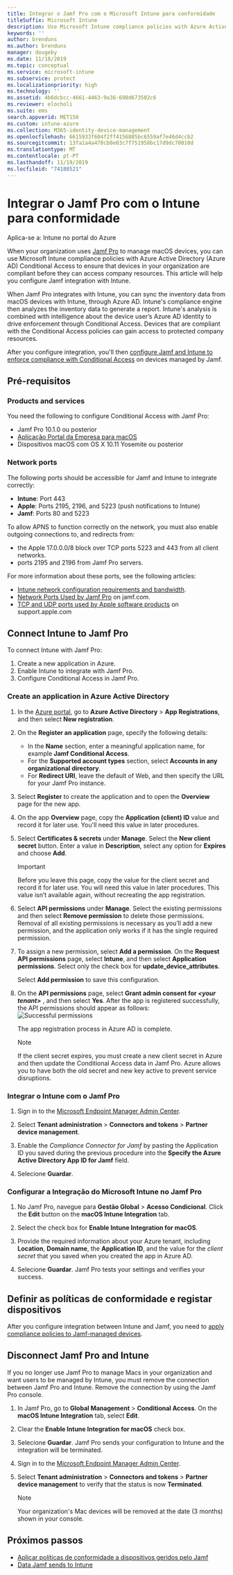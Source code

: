 ```yaml
---
title: Integrar o Jamf Pro com o Microsoft Intune para conformidade
titleSuffix: Microsoft Intune
description: Use Microsoft Intune compliance policies with Azure Active Directory Conditional Access to help integrate and secure Jamf-managed devices.
keywords: ''
author: brenduns
ms.author: brenduns
manager: dougeby
ms.date: 11/18/2019
ms.topic: conceptual
ms.service: microsoft-intune
ms.subservice: protect
ms.localizationpriority: high
ms.technology: ''
ms.assetid: 4b6dcbcc-4661-4463-9a36-698d673502c6
ms.reviewer: elocholi
ms.suite: ems
search.appverid: MET150
ms.custom: intune-azure
ms.collection: M365-identity-device-management
ms.openlocfilehash: 6615933f604f2ff4156885bc6559af7e46d4ccb2
ms.sourcegitcommit: 13fa1a4a478cb0e03c7f751958bc17d9dc70010d
ms.translationtype: MT
ms.contentlocale: pt-PT
ms.lasthandoff: 11/19/2019
ms.locfileid: "74188521"
---
```

# <a name="integrate-jamf-pro-with-intune-for-compliance"></a>Integrar o Jamf Pro com o Intune para conformidade

Aplica-se a: Intune no portal do Azure

When your organization uses [Jamf Pro](https://www.jamf.com) to manage macOS devices, you can use Microsoft Intune compliance policies with Azure Active Directory (Azure AD) Conditional Access to ensure that devices in your organization are compliant before they can access company resources. This article will help you configure Jamf integration with Intune.

When Jamf Pro integrates with Intune, you can sync the inventory data from macOS devices with Intune, through Azure AD. Intune's compliance engine then analyzes the inventory data to generate a report. Intune's analysis is combined with intelligence about the device user’s Azure AD identity to drive enforcement through Conditional Access. Devices that are compliant with the Conditional Access policies can gain access to protected company resources.

After you configure integration, you'll then [configure Jamf and Intune to enforce compliance with Conditional Access](conditional-access-assign-jamf.md) on devices managed by Jamf.  


## <a name="prerequisites"></a>Pré-requisitos

### <a name="products-and-services"></a>Products and services
You need the following to configure Conditional Access with Jamf Pro:

- Jamf Pro 10.1.0 ou posterior
- [Aplicação Portal da Empresa para macOS](https://aka.ms/macoscompanyportal)
- Dispositivos macOS com OS X 10.11 Yosemite ou posterior

### <a name="network-ports"></a>Network ports
<!-- source: https://support.microsoft.com/en-us/help/4519171/troubleshoot-problems-when-integrating-jamf-with-microsoft-intune -->
The following ports should be accessible for Jamf and Intune to integrate correctly: 
- **Intune**: Port 443
- **Apple**: Ports 2195, 2196, and 5223 (push notifications to Intune)
- **Jamf**: Ports 80 and 5223

To allow APNS to function correctly on the network, you must also enable outgoing connections to, and redirects from:
- the Apple 17.0.0.0/8 block over TCP ports 5223 and 443 from all client networks.   
- ports 2195 and 2196 from Jamf Pro servers.  

For more information about these ports, see the following articles:  
- [Intune network configuration requirements and bandwidth](../fundamentals/network-bandwidth-use.md).
- [Network Ports Used by Jamf Pro](https://www.jamf.com/jamf-nation/articles/34/network-ports-used-by-jamf-pro) on jamf.com.
- [TCP and UDP ports used by Apple software products](https://support.apple.com/HT202944) on support.apple.com


## <a name="connect-intune-to-jamf-pro"></a>Connect Intune to Jamf Pro

To connect Intune with Jamf Pro:

1. Create a new application in Azure.
2. Enable Intune to integrate with Jamf Pro.
3. Configure Conditional Access in Jamf Pro.

### <a name="create-an-application-in-azure-active-directory"></a>Create an application in Azure Active Directory

1. In the [Azure portal](https://portal.azure.com), go to **Azure Active Directory** > **App Registrations**, and then select **New registration**. 

2. On the **Register an application** page, specify the following details:
   - In the **Name** section, enter a meaningful application name, for example **Jamf Conditional Access**.
   - For the **Supported account types** section, select **Accounts in any organizational directory**. 
   - For **Redirect URI**, leave the default of Web, and then specify the URL for your Jamf Pro instance.  

3. Select **Register** to create the application and to open the **Overview** page for the new app.  

4. On the app **Overview** page, copy the **Application (client) ID** value and record it for later use. You'll need this value in later procedures.  

5. Select **Certificates & secrets** under **Manage**. Select the **New client secret** button. Enter a value in **Description**, select any option for **Expires** and choose **Add**.

   > [!IMPORTANT]  
   > Before you leave this page, copy the value for the client secret and record it for later use. You will need this value in later procedures. This value isn’t available again, without recreating the app registration.  

6. Select **API permissions** under **Manage**. Select the existing permissions and then select **Remove permission** to delete those permissions. Removal of all existing permissions is necessary as you’ll add a new permission, and the application only works if it has the single required permission.  

7. To assign a new permission, select **Add a permission**. On the **Request API permissions** page, select **Intune**, and then select **Application permissions**. Select only the check box for **update_device_attributes**.  

   Select **Add permission** to save this configuration.  

8. On the **API permissions** page, select **Grant admin consent for _\<your tenant>_** , and then select **Yes**.  After the app is registered successfully, the API permissions should appear as follows: ![Successful permissions](./media/conditional-access-integrate-jamf/sucessfull-app-registration.png)

   The app registration process in Azure AD is complete.


    > [!NOTE]
    > If the client secret expires, you must create a new client secret in Azure and then update the Conditional Access data in Jamf Pro. Azure allows you to have both the old secret and new key active to prevent service disruptions.

### <a name="enable-intune-to-integrate-with-jamf-pro"></a>Integrar o Intune com o Jamf Pro

1. Sign in to the [Microsoft Endpoint Manager Admin Center](https://go.microsoft.com/fwlink/?linkid=2109431).

2. Select **Tenant administration** > **Connectors and tokens** > **Partner device management**.

3. Enable the *Compliance Connector for Jamf* by pasting the Application ID you saved during the previous procedure into the **Specify the Azure Active Directory App ID for Jamf** field.

4. Selecione **Guardar**.

### <a name="configure-microsoft-intune-integration-in-jamf-pro"></a>Configurar a Integração do Microsoft Intune no Jamf Pro

1. No Jamf Pro, navegue para **Gestão Global** > **Acesso Condicional**. Click the **Edit** button on the **macOS Intune Integration** tab.

2. Select the check box for **Enable Intune Integration for macOS**.

3. Provide the required information about your Azure tenant, including **Location**, **Domain name**, the **Application ID**, and the value for the *client secret* that you saved when you created the app in Azure AD.  

4. Selecione **Guardar**. Jamf Pro tests your settings and verifies your success.

## <a name="set-up-compliance-policies-and-register-devices"></a>Definir as políticas de conformidade e registar dispositivos

After you configure integration between Intune and Jamf, you need to [apply compliance policies to Jamf-managed devices](conditional-access-assign-jamf.md).


## <a name="disconnect-jamf-pro-and-intune"></a>Disconnect Jamf Pro and Intune

If you no longer use Jamf Pro to manage Macs in your organization and want users to be managed by Intune, you must remove the connection between Jamf Pro and Intune. Remove the connection by using the Jamf Pro console.

1. In Jamf Pro, go to **Global Management** > **Conditional Access**. On the **macOS Intune Integration** tab, select **Edit**.

2. Clear the **Enable Intune Integration for macOS** check box.

3. Selecione **Guardar**. Jamf Pro sends your configuration to Intune and the integration will be terminated.

4. Sign in to the [Microsoft Endpoint Manager Admin Center](https://go.microsoft.com/fwlink/?linkid=2109431).

5. Select **Tenant administration** > **Connectors and tokens** > **Partner device management** to verify that the status is now **Terminated**.

   > [!NOTE]
   > Your organization's Mac devices will be removed at the date (3 months) shown in your console.

## <a name="next-steps"></a>Próximos passos

- [Aplicar políticas de conformidade a dispositivos geridos pelo Jamf](conditional-access-assign-jamf.md)
- [Data Jamf sends to Intune](data-jamf-sends-to-intune.md)
